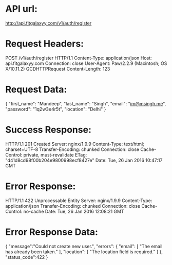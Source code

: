 API url:
=================
http://api.fitgalaxyy.com/v1/auth/register


Request Headers:
=================

POST /v1/auth/register HTTP/1.1
Content-Type: application/json
Host: api.fitgalaxyy.com
Connection: close
User-Agent: Paw/2.2.9 (Macintosh; OS X/10.11.2) GCDHTTPRequest
Content-Length: 123


Request Data:
=================
{
    "first_name":   "Mandeep",
    "last_name":    "Singh",
    "email":        "im@msingh.me",
    "password":     "1q2w3e4r5t",
    "location":     "Delhi"
}


Success Response:
=================

HTTP/1.1 201 Created
Server: nginx/1.9.9
Content-Type: text/html; charset=UTF-8
Transfer-Encoding: chunked
Connection: close
Cache-Control: private, must-revalidate
ETag: "d41d8cd98f00b204e9800998ecf8427e"
Date: Tue, 26 Jan 2016 10:47:17 GMT


Error Response:
=================

HTTP/1.1 422 Unprocessable Entity
Server: nginx/1.9.9
Content-Type: application/json
Transfer-Encoding: chunked
Connection: close
Cache-Control: no-cache
Date: Tue, 26 Jan 2016 12:08:21 GMT


Error Response Data:
====================

{
    "message":"Could not create new user.",
    "errors":   {
        "email":    [ "The email has already been taken." ],
        "location": [ "The location field is required." ]
    },
    "status_code":422
}
